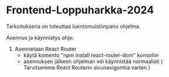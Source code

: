 # Frontend-Loppuharkka-2024
Tarkoituksena on toteuttaa luentomuistiinpano ohjelma. 

Asennus ja käynnistys ohje:

1. Asennetaan React Router
    - käytä komento "npm install react-router-dom" konsoliin
    - asennuksen jälkeen ohjelman voi käynnistää normaalisti
    ( Tarvitsemme React Routerin sivunavigointia varten )